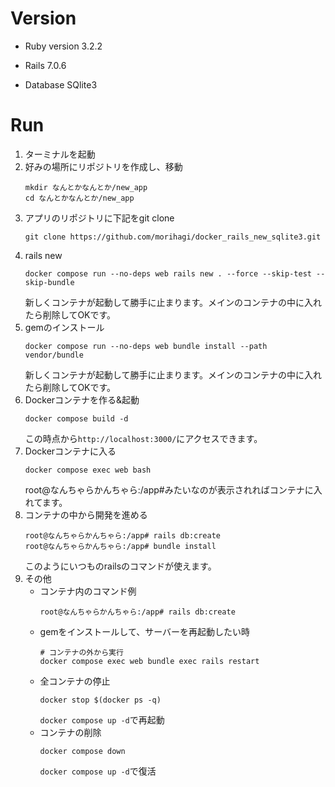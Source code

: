 # Version
* Ruby version
3.2.2

* Rails
7.0.6

* Database
SQlite3

# Run
1. ターミナルを起動
2. 好みの場所にリポジトリを作成し、移動
    ```
    mkdir なんとかなんとか/new_app
    cd なんとかなんとか/new_app
    ```
3. アプリのリポジトリに下記をgit clone
    ```
    git clone https://github.com/morihagi/docker_rails_new_sqlite3.git
    ```
4. rails new
    ```
    docker compose run --no-deps web rails new . --force --skip-test --skip-bundle
    ```
    新しくコンテナが起動して勝手に止まります。メインのコンテナの中に入れたら削除してOKです。
5. gemのインストール
    ```
    docker compose run --no-deps web bundle install --path vendor/bundle
    ```
    新しくコンテナが起動して勝手に止まります。メインのコンテナの中に入れたら削除してOKです。
6. Dockerコンテナを作る&起動
    ```
    docker compose build -d
    ```
    この時点から`http://localhost:3000/`にアクセスできます。
7. Dockerコンテナに入る
    ```
    docker compose exec web bash
    ```
    root@なんちゃらかんちゃら:/app#みたいなのが表示されればコンテナに入れてます。
11. コンテナの中から開発を進める
    ```
    root@なんちゃらかんちゃら:/app# rails db:create
    root@なんちゃらかんちゃら:/app# bundle install
    ```
    このようにいつものrailsのコマンドが使えます。
8.  その他
    - コンテナ内のコマンド例
        ```
        root@なんちゃらかんちゃら:/app# rails db:create
        ```
    - gemをインストールして、サーバーを再起動したい時
        ```
        # コンテナの外から実行
        docker compose exec web bundle exec rails restart
        ```
    - 全コンテナの停止
        ```
        docker stop $(docker ps -q)
        ```
        `docker compose up -d`で再起動
    - コンテナの削除
        ```
        docker compose down
        ```
        `docker compose up -d`で復活
